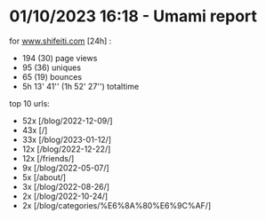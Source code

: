 # 01/10/2023 16:18 - Umami report
for www.shifeiti.com [24h] :

 - 194 (30) page views
 - 95 (36) uniques
 - 65 (19) bounces
 - 5h 13' 41'' (1h 52' 27'') totaltime


top 10 urls:
 - 52x [/blog/2022-12-09/]
 - 43x [/]
 - 33x [/blog/2023-01-12/]
 - 12x [/blog/2022-12-22/]
 - 12x [/friends/]
 - 9x [/blog/2022-05-07/]
 - 5x [/about/]
 - 3x [/blog/2022-08-26/]
 - 2x [/blog/2022-10-24/]
 - 2x [/blog/categories/%E6%8A%80%E6%9C%AF/]


